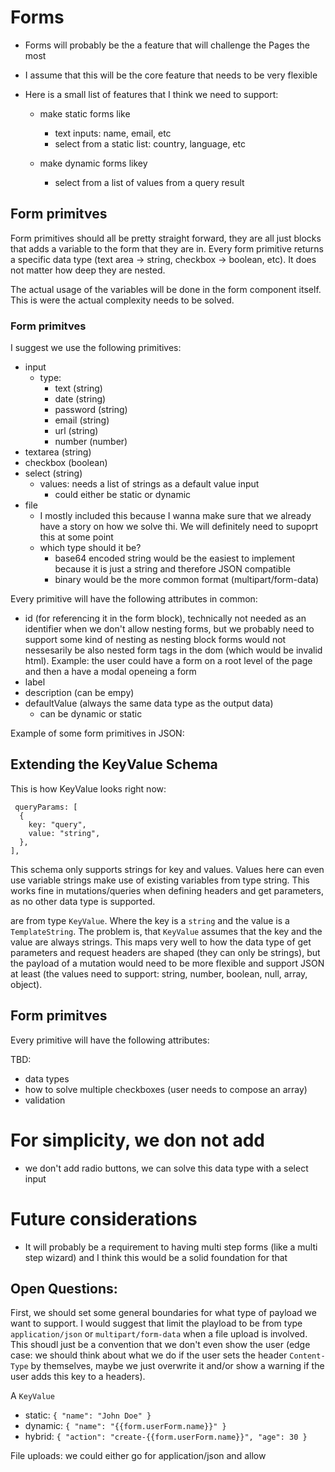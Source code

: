 # Forms

- Forms will probably be the a feature that will challenge the Pages the most
- I assume that this will be the core feature that needs to be very flexible
- Here is a small list of features that I think we need to support:

  - make static forms like
    - text inputs: name, email, etc
    - select from a static list: country, language, etc
  - make dynamic forms likey

    - select from a list of values from a query result

## Form primitves

Form primitives should all be pretty straight forward, they are all just blocks that adds a variable to the form that they are in. Every form primitive returns a specific data type (text area -> string, checkbox -> boolean, etc). It does not matter how deep they are nested.

The actual usage of the variables will be done in the form component itself. This is were the actual complexity needs to be solved.

### Form primitves

I suggest we use the following primitives:

- input
  - type:
    - text (string)
    - date (string)
    - password (string)
    - email (string)
    - url (string)
    - number (number)
- textarea (string)
- checkbox (boolean)
- select (string)
  - values: needs a list of strings as a default value input
    - could either be static or dynamic
- file
  - I mostly included this because I wanna make sure that we already have a story on how we solve thi. We will definitely need to supoprt this at some point
  - which type should it be?
    - base64 encoded string would be the easiest to implement because it is just a string and therefore JSON compatible
    - binary would be the more common format (multipart/form-data)

Every primitive will have the following attributes in common:

- id (for referencing it in the form block), technically not needed as an identifier when we don't allow nesting forms, but we probably need to support some kind of nesting as nesting block forms would not nessesarily be also nested form tags in the dom (which would be invalid html). Example: the user could have a form on a root level of the page and then a have a modal openeing a form
- label
- description (can be empy)
- defaultValue (always the same data type as the output data)
  - can be dynamic or static

Example of some form primitives in JSON:

## Extending the KeyValue Schema

This is how KeyValue looks right now:

```
 queryParams: [
  {
    key: "query",
    value: "string",
  },
],
```

This schema only supports strings for key and values. Values here can even use variable strings make use of existing variables from type string. This works fine in mutations/queries when defining headers and get parameters, as no other data type is supported.

are from type `KeyValue`. Where the key is a `string` and the value is a `TemplateString`. The problem is, that `KeyValue` assumes that the key and the value are always strings. This maps very well to how the data type of get parameters and request headers are shaped (they can only be strings), but the payload of a mutation would need to be more flexible and support JSON at least (the values need to support: string, number, boolean, null, array, object).

## Form primitves

Every primitive will have the following attributes:

TBD:

- data types
- how to solve multiple checkboxes (user needs to compose an array)
- validation

# For simplicity, we don not add

- we don't add radio buttons, we can solve this data type with a select input

# Future considerations

- It will probably be a requirement to having multi step forms (like a multi step wizard) and I think this would be a solid foundation for that

## Open Questions:

First, we should set some general boundaries for what type of payload we want to support. I would suggest that limit the playload to be from type `application/json` or `multipart/form-data` when a file upload is involved. This shoudl just be a convention that we don't even show the user (edge case: we should think about what we do if the user sets the header `Content-Type` by themselves, maybe we just overwrite it and/or show a warning if the user adds this key to a headers).

A `KeyValue`

- static: `{ "name": "John Doe" }`
- dynamic: `{ "name": "{{form.userForm.name}}" }`
- hybrid: `{ "action": "create-{{form.userForm.name}}", "age": 30 }`

File uploads: we could either go for application/json and allow
